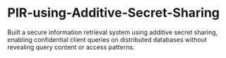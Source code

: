 # PIR-using-Additive-Secret-Sharing
Built a secure information retrieval system using additive secret sharing, enabling confidential client queries on distributed databases without revealing query content or access patterns.
